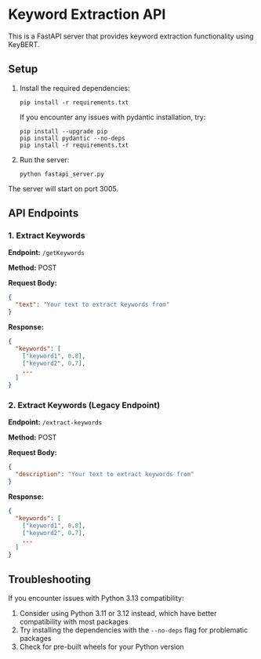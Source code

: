 # Keyword Extraction API

This is a FastAPI server that provides keyword extraction functionality using KeyBERT.

## Setup

1. Install the required dependencies:

   ```
   pip install -r requirements.txt
   ```

   If you encounter any issues with pydantic installation, try:

   ```
   pip install --upgrade pip
   pip install pydantic --no-deps
   pip install -r requirements.txt
   ```

2. Run the server:
   ```
   python fastapi_server.py
   ```

The server will start on port 3005.

## API Endpoints

### 1. Extract Keywords

**Endpoint:** `/getKeywords`

**Method:** POST

**Request Body:**

```json
{
  "text": "Your text to extract keywords from"
}
```

**Response:**

```json
{
  "keywords": [
    ["keyword1", 0.8],
    ["keyword2", 0.7],
    ...
  ]
}
```

### 2. Extract Keywords (Legacy Endpoint)

**Endpoint:** `/extract-keywords`

**Method:** POST

**Request Body:**

```json
{
  "description": "Your text to extract keywords from"
}
```

**Response:**

```json
{
  "keywords": [
    ["keyword1", 0.8],
    ["keyword2", 0.7],
    ...
  ]
}
```

## Troubleshooting

If you encounter issues with Python 3.13 compatibility:

1. Consider using Python 3.11 or 3.12 instead, which have better compatibility with most packages
2. Try installing the dependencies with the `--no-deps` flag for problematic packages
3. Check for pre-built wheels for your Python version

